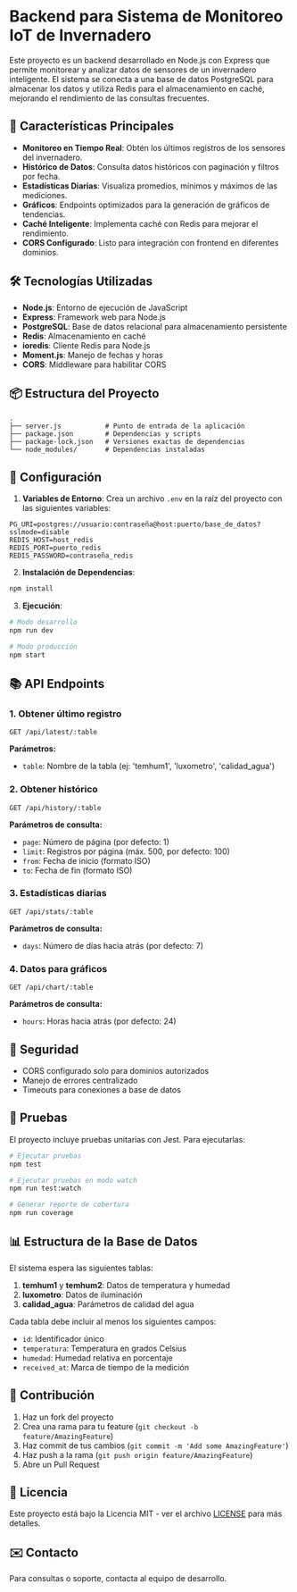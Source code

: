 # Backend para Sistema de Monitoreo IoT de Invernadero

Este proyecto es un backend desarrollado en Node.js con Express que permite monitorear y analizar datos de sensores de un invernadero inteligente. El sistema se conecta a una base de datos PostgreSQL para almacenar los datos y utiliza Redis para el almacenamiento en caché, mejorando el rendimiento de las consultas frecuentes.

## 🚀 Características Principales

- **Monitoreo en Tiempo Real**: Obtén los últimos registros de los sensores del invernadero.
- **Histórico de Datos**: Consulta datos históricos con paginación y filtros por fecha.
- **Estadísticas Diarias**: Visualiza promedios, mínimos y máximos de las mediciones.
- **Gráficos**: Endpoints optimizados para la generación de gráficos de tendencias.
- **Caché Inteligente**: Implementa caché con Redis para mejorar el rendimiento.
- **CORS Configurado**: Listo para integración con frontend en diferentes dominios.

## 🛠️ Tecnologías Utilizadas

- **Node.js**: Entorno de ejecución de JavaScript
- **Express**: Framework web para Node.js
- **PostgreSQL**: Base de datos relacional para almacenamiento persistente
- **Redis**: Almacenamiento en caché
- **ioredis**: Cliente Redis para Node.js
- **Moment.js**: Manejo de fechas y horas
- **CORS**: Middleware para habilitar CORS

## 📦 Estructura del Proyecto

```
.
├── server.js           # Punto de entrada de la aplicación
├── package.json        # Dependencias y scripts
├── package-lock.json   # Versiones exactas de dependencias
└── node_modules/       # Dependencias instaladas
```

## 🔌 Configuración

1. **Variables de Entorno**: Crea un archivo `.env` en la raíz del proyecto con las siguientes variables:

```env
PG_URI=postgres://usuario:contraseña@host:puerto/base_de_datos?sslmode=disable
REDIS_HOST=host_redis
REDIS_PORT=puerto_redis
REDIS_PASSWORD=contraseña_redis
```

2. **Instalación de Dependencias**:

```bash
npm install
```

3. **Ejecución**:

```bash
# Modo desarrollo
npm run dev

# Modo producción
npm start
```

## 📚 API Endpoints

### 1. Obtener último registro
```
GET /api/latest/:table
```
**Parámetros:**
- `table`: Nombre de la tabla (ej: 'temhum1', 'luxometro', 'calidad_agua')

### 2. Obtener histórico
```
GET /api/history/:table
```
**Parámetros de consulta:**
- `page`: Número de página (por defecto: 1)
- `limit`: Registros por página (máx. 500, por defecto: 100)
- `from`: Fecha de inicio (formato ISO)
- `to`: Fecha de fin (formato ISO)

### 3. Estadísticas diarias
```
GET /api/stats/:table
```
**Parámetros de consulta:**
- `days`: Número de días hacia atrás (por defecto: 7)

### 4. Datos para gráficos
```
GET /api/chart/:table
```
**Parámetros de consulta:**
- `hours`: Horas hacia atrás (por defecto: 24)

## 🔐 Seguridad

- CORS configurado solo para dominios autorizados
- Manejo de errores centralizado
- Timeouts para conexiones a base de datos

## 🧪 Pruebas

El proyecto incluye pruebas unitarias con Jest. Para ejecutarlas:

```bash
# Ejecutar pruebas
npm test

# Ejecutar pruebas en modo watch
npm run test:watch

# Generar reporte de cobertura
npm run coverage
```

## 📊 Estructura de la Base de Datos

El sistema espera las siguientes tablas:

1. **temhum1** y **temhum2**: Datos de temperatura y humedad
2. **luxometro**: Datos de iluminación
3. **calidad_agua**: Parámetros de calidad del agua

Cada tabla debe incluir al menos los siguientes campos:
- `id`: Identificador único
- `temperatura`: Temperatura en grados Celsius
- `humedad`: Humedad relativa en porcentaje
- `received_at`: Marca de tiempo de la medición

## 🤝 Contribución

1. Haz un fork del proyecto
2. Crea una rama para tu feature (`git checkout -b feature/AmazingFeature`)
3. Haz commit de tus cambios (`git commit -m 'Add some AmazingFeature'`)
4. Haz push a la rama (`git push origin feature/AmazingFeature`)
5. Abre un Pull Request

## 📄 Licencia

Este proyecto está bajo la Licencia MIT - ver el archivo [LICENSE](LICENSE) para más detalles.

## ✉️ Contacto

Para consultas o soporte, contacta al equipo de desarrollo.
